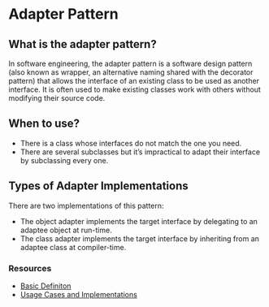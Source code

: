 # Adapter Pattern

## What is the adapter pattern?

In software engineering, the adapter pattern is a software design pattern (also known as wrapper, an alternative naming shared with the decorator pattern) that allows the interface of an existing class to be used as another interface. It is often used to make existing classes work with others without modifying their source code.

## When to use?

- There is a class whose interfaces do not match the one you need.
- There are several subclasses but it’s impractical to adapt their interface by subclassing every one.

## Types of Adapter Implementations

There are two implementations of this pattern:

- The object adapter implements the target interface by delegating to an adaptee object at run-time.
- The class adapter implements the target interface by inheriting from an adaptee class at compiler-time.

### Resources

- [Basic Definiton](https://en.wikipedia.org/wiki/Adapter_pattern)
- [Usage Cases and Implementations](https://medium.com/better-programming/design-patterns-adapter-efb73c5090e6)
